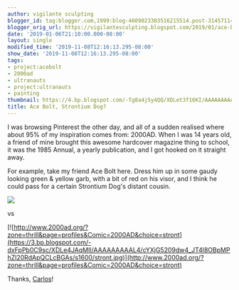 ```yaml
---
author: vigilante sculpting
blogger_id: tag:blogger.com,1999:blog-4609023303516215514.post-3145711406890543314
blogger_orig_url: https://vigilantesculpting.blogspot.com/2019/01/ace-bolt-strontium-dog.html
date: '2019-01-06T21:10:00.000-08:00'
layout: single
modified_time: '2019-11-08T12:16:13.295-08:00'
show_date: '2019-11-08T12:16:13.295-08:00'
tags:
- project:acebolt
- 2000ad
- ultranauts
- project:ultranauts
- painting
thumbnail: https://4.bp.blogspot.com/-Tg8a4j5y4QQ/XDLet3f16KI/AAAAAAAAAL0/j1Y1PiUJuYQAqvOPMtKpwEnBzbP63jdlgCLcBGAs/s320-c/paintjob.JPG
title: Ace Bolt, Strontium Dog?
---
```

I was browsing Pinterest the other day, and all of a sudden realised
where about 95% of my inspiration comes from: 2000AD. When I was 14
years old, a friend of mine brought this awesome hardcover magazine
thing to school, it was the 1985 Annual, a yearly publication, and I got
hooked on it straight away.  
  
For example, take my friend Ace Bolt here. Dress him up in some gaudy
looking green & yellow garb, with a bit of red on his visor, and I think
he could pass for a certain Strontium Dog's distant cousin.  
  

![](https://4.bp.blogspot.com/-Tg8a4j5y4QQ/XDLet3f16KI/AAAAAAAAAL0/j1Y1PiUJuYQAqvOPMtKpwEnBzbP63jdlgCLcBGAs/s1600/paintjob.JPG)

  
  
  
  
vs  
  

[![http://www.2000ad.org/?zone=thrill&page=profiles&Comic=2000AD&choice=stront](https://3.bp.blogspot.com/-dxFpPb0C9sc/XDLe4JAqMlI/AAAAAAAAAL4/cYXjG5209dw4_JT4l8OBpMPhZl20RdApQCLcBGAs/s1600/stront.jpg)](http://www.2000ad.org/?zone=thrill&page=profiles&Comic=2000AD&choice=stront)

  
  
Thanks, [Carlos](https://en.wikipedia.org/wiki/Carlos_Ezquerra)!  
  
